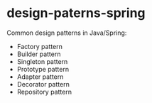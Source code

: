 # design-paterns-spring

Common design patterns in Java/Spring:

- Factory pattern
- Builder pattern
- Singleton pattern
- Prototype pattern
- Adapter pattern
- Decorator pattern
- Repository pattern

